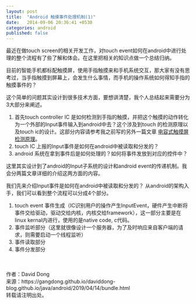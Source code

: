 ```yaml
---
layout: post
title:  "Android 触摸事件处理机制(1)"
date:   2014-09-06 20:36:41 +0530
categories: android
published: false
---
```

最近在做touch screen的相关开发工作，对touch event如何在android中进行处理的整个流程有了些了解和体会。在这里把相关的知识点做一个总结归纳。

目前的智能手机都标配触摸屏，使用手指触摸来和手机系统交互，那大家有没有思考过，当手指触摸到屏幕上，会发生什么事情，而手机的操作系统如何得知手指的触摸事件的？

这个简单的问题其实设计到很多技术方面，要想讲清楚，我个人总结起来需要分为3大部分来阐述。
1. 首先touch controller IC 是如何检测到手指的触摸，并把这个触摸的动作转化为一个外部的Input事件输入到android中去？这个涉及到touch 的检测原理以及touch ic的设计。这部分内容请参考我之前写的另外一篇文章 [电容式触摸屏检测原理]()。
2. touch IC 上报的Input事件是如何在android中被读取和分发的？
3. android 系统在拿到事件后是如何处理的？如何将事件发放到对应的控件中？

这里其实设计到了android的Input子系统的设计和android event的传递机制。我会分两篇文章详细的介绍这两方面的内容。<br>

我们先来介绍Input事件是如何在android中被读取和分发的？
从android的架构入手，我们可以看到整个流程可以分成4个部分。

1. touch event 事件生成（IC识别用户的操作产生InputEvent，硬件产生中断将事件交给驱动，驱动交给内核，内核交给framework），这一部分主要是在linux kernal内进行，使用的是native code, c代码。
2. 事件监听部分（这里就很像设计一个服务器，为了及时响应来自客户端的请求，则需要启动一个线程监听）
3. 事件读取部分
4. 事件分发部分



<br>
<br>
作者：David Dong<br>
来源：https://gangdong.github.io/daviddong-blog.github.io/java/android/2019/04/14/bundle.html<br>
转载请注明出处。